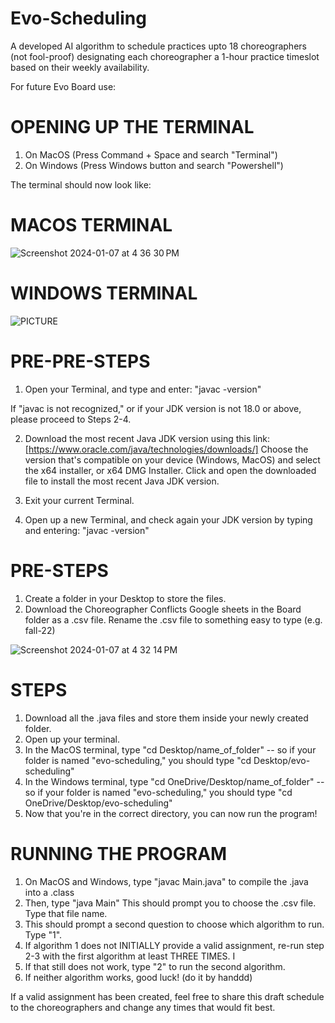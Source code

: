 # Evo-Scheduling
A developed AI algorithm to schedule practices upto 18 choreographers (not fool-proof) designating each choreographer a 1-hour practice timeslot based on their weekly availability.

For future Evo Board use:

# OPENING UP THE TERMINAL

1. On MacOS (Press Command + Space and search "Terminal")
2. On Windows (Press Windows button and search "Powershell")

The terminal should now look like: 

# MACOS TERMINAL

![Screenshot 2024-01-07 at 4 36 30 PM](https://github.com/Johnrev16/Evo-Scheduling/assets/76535774/26b982fe-8180-4950-8166-9e542490f607)

# WINDOWS TERMINAL 

![PICTURE](https://github.com/Johnrev16/Evo-Scheduling/assets/94932129/f0ed625c-4dda-476b-80b3-2e004053b784)


# PRE-PRE-STEPS

1. Open your Terminal, and type and enter: "javac -version"

If "javac is not recognized," or if your JDK version is not 18.0 or above, please proceed to Steps 2-4.

2. Download the most recent Java JDK version using this link: [https://www.oracle.com/java/technologies/downloads/] Choose the version that's compatible on your device (Windows, MacOS) and select the x64 installer, or x64 DMG Installer. Click and open the downloaded file to install the most recent Java JDK version. 

3. Exit your current Terminal.
   
4. Open up a new Terminal, and check again your JDK version by typing and entering: "javac -version"

# PRE-STEPS

1. Create a folder in your Desktop to store the files.
2. Download the Choreographer Conflicts Google sheets in the Board folder as a .csv file. Rename the .csv file to something easy to type (e.g. fall-22)

![Screenshot 2024-01-07 at 4 32 14 PM](https://github.com/Johnrev16/Evo-Scheduling/assets/76535774/a04a578d-e775-4607-9eef-5c5121f377eb)


# STEPS

1. Download all the .java files and store them inside your newly created folder.
2. Open up your terminal.
3. In the MacOS terminal, type "cd Desktop/name_of_folder" -- so if your folder is named "evo-scheduling," you should type "cd Desktop/evo-scheduling"
4. In the Windows terminal, type "cd OneDrive/Desktop/name_of_folder" -- so if your folder is named "evo-scheduling," you should type "cd OneDrive/Desktop/evo-scheduling"
5. Now that you're in the correct directory, you can now run the program!

# RUNNING THE PROGRAM

1. On MacOS and Windows, type "javac Main.java" to compile the .java into a .class
2. Then, type "java Main" This should prompt you to choose the .csv file. Type that file name.
3. This should prompt a second question to choose which algorithm to run. Type "1".
4. If algorithm 1 does not INITIALLY provide a valid assignment, re-run step 2-3 with the first algorithm at least THREE TIMES. I
5. If that still does not work, type "2" to run the second algorithm.
6. If neither algorithm works, good luck! (do it by handdd)

If a valid assignment has been created, feel free to share this draft schedule to the choreographers and change any times that would fit best. 
   

